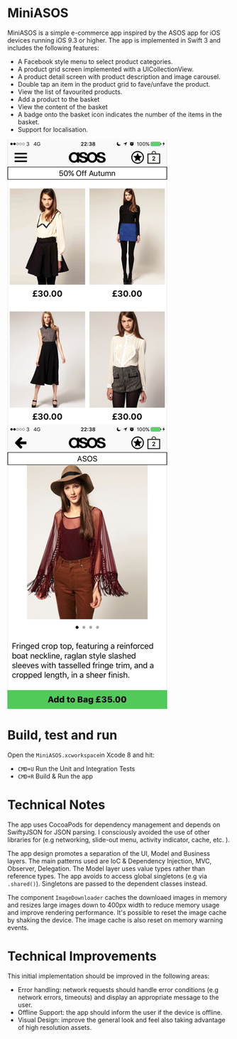 # MiniASOS

MiniASOS is a simple e-commerce app inspired by the ASOS app for iOS devices running iOS 9.3 or higher.
The app is implemented in Swift 3 and includes the following features:

- A Facebook style menu to select product categories.
- A product grid screen implemented with a UICollectionView.
- A product detail screen with product description and image carousel.
- Double tap an item in the product grid to fave/unfave the product.
- View the list of favourited products.
- Add a product to the basket
- View the content of the basket
- A badge onto the basket icon indicates the number of the items in the basket.
- Support for localisation.


![Alt text](docs/image1.png?raw=true "Product Listing")
![Alt text](docs/image2.png?raw=true "Product Details")

Build, test and run
=

Open the `MiniASOS.xcworkspace`in Xcode 8 and hit:

* `CMD+U`  Run the Unit and Integration Tests
* `CMD+R`  Build & Run the app


Technical Notes
=

The app uses CocoaPods for dependency management and depends on SwiftyJSON for JSON parsing.
I consciously avoided the use of other libraries for (e.g networking, slide-out menu, activity indicator, cache, etc. ).

The app design promotes a separation of the UI, Model and Business layers.
The main patterns used are IoC & Dependency Injection, MVC, Observer, Delegation.
The Model layer uses value types rather than reference types.
The app avoids to access global singletons (e.g via `.shared()`). Singletons are passed to the dependent classes instead.

The component `ImageDownloader` caches the downloaed images in memory and resizes large images down to 400px width to reduce memory usage and improve rendering performance.
It's possible to reset the image cache by shaking the device.
The image cache is also reset on memory warning events.


Technical Improvements
=

This initial implementation should be improved in the following areas:

* Error handling: network requests should handle error conditions (e.g network errors, timeouts) and display an appropriate message to the user.
* Offline Support: the app should inform the user if the device is offline.
* Visual Design: improve the general look and feel also taking advantage of high resolution assets.

